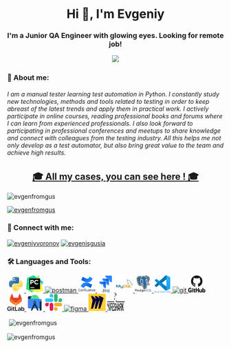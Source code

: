 <h1 align="center">Hi 👋, I'm Evgeniy</h1>
<h3 align="center">I'm a Junior QA Engineer with glowing eyes. Looking for remote job! </h3>

<div id="header" align="center">
  <img src="https://media.giphy.com/media/LBWDvBC8F5kbxOI8Ms/giphy.gif" width="300"/>
</div>
<p>
<h3 align="left"> &#128064 About me:</h3>
<h6 align="left">
I am a manual tester learning test automation in Python. I constantly study new technologies, methods and tools 
related to testing in order to keep abreast of the latest trends and apply them in practical work. I actively 
participate in online courses, reading professional books and forums where I can learn from experienced professionals. 
I also look forward to participating in professional conferences and meetups to share knowledge and connect with 
colleagues from the testing industry. All this helps me not only develop as a test automator, but also bring great 
value to the team and achieve high results.
</h6></p>

<p align="left">
<p><h2 align="center"><a href="https://github.com/evgenfromgus/Portfolio">	&#127891 All my cases, you can see here ! 	&#127891;</a></h2></p>

<p align="left"> <img src="https://komarev.com/ghpvc/?username=evgenfromgus&label=Profile%20views&color=0e75b6&style=flat" alt="evgenfromgus" /> </p>

<p align="left"> <a href="https://github.com/ryo-ma/github-profile-trophy"><img src="https://github-profile-trophy.vercel.app/?username=evgenfromgus" alt="evgenfromgus" /></a> </p>

<h3 align="left"> 	&#128241 Connect with me:</h3>
<p align="left">
<a href="https://linkedin.com/in/evgeniyvoronov" target="blank"><img align="center" src="https://raw.githubusercontent.com/rahuldkjain/github-profile-readme-generator/master/src/images/icons/Social/linked-in-alt.svg" alt="evgeniyvoronov" height="30" width="40" /></a>
<a href="https://t.me/evgenisgusia" target="blank"><img align="center" src="https://gist.githubusercontent.com/m8rge/4c2b36369c9f936c02ee883ca8ec89f1/raw/c03fd44ee2b63d7a2a195ff44e9bb071e87b4a40/telegram-source-240px.svg" alt="evgenisgusia" height="30" width="40" /></a>
</p>

<h3 align="left"> &#128736 Languages and Tools:</h3>
<p align="left"> 
<a href="https://www.python.org" target="_blank" rel="noreferrer"> <img src="https://raw.githubusercontent.com/devicons/devicon/master/icons/python/python-original.svg" alt="python" width="40" height="40"/> </a> 
<a href="https://www.jetbrains.com/ru-ru/pycharm/" target="_blank" rel="noreferrer"> <img src="https://raw.githubusercontent.com/evgenfromgus/evgenfromgus/main/icon/pycharm-svgrepo-com.svg" alt="pycharm" width="40" height="40"/> </a> 
<a href="https://postman.com" target="_blank" rel="noreferrer"> <img src="https://www.vectorlogo.zone/logos/getpostman/getpostman-icon.svg" alt="postman" width="40" height="40"/> </a> 
<a href="https://www.atlassian.com/software/confluence" target="_blank" rel="noreferrer"> <img src="https://raw.githubusercontent.com/devicons/devicon/master/icons/confluence/confluence-original-wordmark.svg" alt="confluence" width="40" height="40"/> </a> 
<a href="https://www.atlassian.com/ru/software/jira" target="_blank" rel="noreferrer"> <img src="https://raw.githubusercontent.com/devicons/devicon/master/icons/jira/jira-original-wordmark.svg" alt="Jira" width="40" height="40"/> </a> 
<a href="https://www.mysql.com/" target="_blank" rel="noreferrer"> <img src="https://raw.githubusercontent.com/devicons/devicon/master/icons/mysql/mysql-original-wordmark.svg" alt="mysql" width="40" height="40"/> </a> 
<a href="https://www.postgresql.org" target="_blank" rel="noreferrer"> <img src="https://raw.githubusercontent.com/devicons/devicon/master/icons/postgresql/postgresql-original-wordmark.svg" alt="postgresql" width="40" height="40"/> </a> 
<a href="https://code.visualstudio.com/" target="_blank" rel="noreferrer"> <img src="https://raw.githubusercontent.com/devicons/devicon/master/icons/vscode/vscode-original-wordmark.svg" alt="vscode" width="40" height="40"/> </a> 
<a href="https://git-scm.com/" target="_blank" rel="noreferrer"> <img src="https://www.vectorlogo.zone/logos/git-scm/git-scm-icon.svg" alt="git" width="40" height="40"/> </a> 
<a href="https://github.com/" target="_blank" rel="noreferrer"> <img src="https://raw.githubusercontent.com/devicons/devicon/master/icons/github/github-original-wordmark.svg" alt="github" width="40" height="40"/> </a> 
<a href="https://about.gitlab.com/" target="_blank" rel="noreferrer"> <img src="https://raw.githubusercontent.com/devicons/devicon/master/icons/gitlab/gitlab-original-wordmark.svg" alt="gitlab" width="40" height="40"/> </a> 
<a href="https://developer.android.com/studio" target="_blank" rel="noreferrer"> <img src="https://raw.githubusercontent.com/devicons/devicon/master/icons/androidstudio/androidstudio-original.svg" alt="androidstudio" width="40" height="40"/> </a> 
<a href="https://slack.com/" target="_blank" rel="noreferrer"> <img src="https://raw.githubusercontent.com/devicons/devicon/master/icons/slack/slack-original.svg" alt="slack" width="40" height="40"/> </a> 
<a href="https://www.figma.com/" target="_blank" rel="noreferrer"> <img src="https://www.vectorlogo.zone/logos/figma/figma-icon.svg" alt="figma" width="40" height="40"/> </a>
<a href="https://community.miro.com/" target="_blank" rel="noreferrer"> <img src="https://raw.githubusercontent.com/evgenfromgus/evgenfromgus/main/icon/cdnlogo.com_miro.svg" alt="miro" width="40" height="40"/> </a> 
<a href="https://www.wireshark.org/" target="_blank" rel="noreferrer"> <img src="https://raw.githubusercontent.com/evgenfromgus/evgenfromgus/main/icon/wireshark.svg" alt="wireshark" width="40" height="40"/> </a>   



<p>&nbsp;<img align="center" src="https://github-readme-stats.vercel.app/api?username=evgenfromgus&show_icons=true&locale=en" alt="evgenfromgus" /></p>

<p><img align="center" src="https://github-readme-streak-stats.herokuapp.com/?user=evgenfromgus&" alt="evgenfromgus" /></p>
